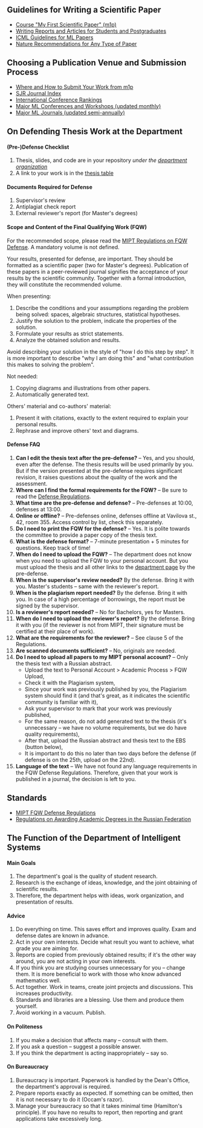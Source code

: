 ## Guidelines for Writing a Scientific Paper

- [Course "My First Scientific Paper" (m1p)](https://m1p.org/index.php/My_first_scientific_paper)
- [Writing Reports and Articles for Students and Postgraduates](http://www.machinelearning.ru/wiki/index.php?title=%D0%9D%D0%B0%D0%BF%D0%B8%D1%81%D0%B0%D0%BD%D0%B8%D0%B5_%D0%BE%D1%82%D1%87%D1%91%D1%82%D0%BE%D0%B2_%D0%B8_%D1%81%D1%82%D0%B0%D1%82%D0%B5%D0%B9_%28%D1%80%D0%B5%D0%BA%D0%BE%D0%BC%D0%B5%D0%BD%D0%B4%D0%B0%D1%86%D0%B8%D0%B8%29)
- [ICML Guidelines for ML Papers](https://icml.cc/Conferences/2002/craft.html)
- [Nature Recommendations for Any Type of Paper](https://www.nature.com/scitable/topicpage/scientific-papers-13815490/#)

## Choosing a Publication Venue and Submission Process

- [Where and How to Submit Your Work from m1p](https://m1p.org/index.php/Week_10)
- [SJR Journal Index](https://www.scimagojr.com/)
- [International Conference Rankings](http://www.conferenceranks.com/)
- [Major ML Conferences and Workshops (updated monthly)](https://tinyurl.com/bahleg-conf)
- [Major ML Journals (updated semi-annually)](https://tinyurl.com/bahleg-journals)

## On Defending Thesis Work at the Department

#### (Pre-)Defense Checklist

1.  Thesis, slides, and code are in your repository *under the* [*department organization*](https://github.com/intsystems/)
2.  A link to your work is in the [thesis table](thesis.md)

#### Documents Required for Defense

1.  Supervisor's review
2.  Antiplagiat check report
3.  External reviewer's report (for Master's degrees)

#### Scope and Content of the Final Qualifying Work (FQW)

For the recommended scope, please read the [MIPT Regulations on FQW Defense](https://mipt.ru/docs/download.php?code=prikaz_ob_utverzhdenii_polozheniya_o_vypusknoy_kvalikafitsionnoy_rabote_studentov_mfti_49_1_ot_21_01). A mandatory volume is not defined.

Your results, presented for defense, are important. They should be formatted as a scientific paper (two for Master's degrees). Publication of these papers in a peer-reviewed journal signifies the acceptance of your results by the scientific community. Together with a formal introduction, they will constitute the recommended volume.

When presenting:

1.  Describe the conditions and your assumptions regarding the problem being solved: spaces, algebraic structures, statistical hypotheses.
2.  Justify the solution to the problem, indicate the properties of the solution.
3.  Formulate your results as strict statements.
4.  Analyze the obtained solution and results.

Avoid describing your solution in the style of "how I do this step by step". It is more important to describe "why I am doing this" and "what contribution this makes to solving the problem".

Not needed:

1.  Copying diagrams and illustrations from other papers.
2.  Automatically generated text.

Others' material and co-authors' material:

1.  Present it with citations, exactly to the extent required to explain your personal results.
2.  Rephrase and improve others' text and diagrams.

#### Defense FAQ

1.  **Can I edit the thesis text after the pre-defense?** – Yes, and you should, even after the defense. The thesis results will be used primarily by you. But if the version presented at the pre-defense requires significant revision, it raises questions about the quality of the work and the assessment.
2.  **Where can I find the formal requirements for the FQW?** – Be sure to read the [Defense Regulations](https://mipt.ru/docs/download.php?code=prikaz_ob_utverzhdenii_polozheniya_o_vkr).
3.  **What time are the pre-defense and defense?** – Pre-defenses at 10:00, defenses at 13:00.
4.  **Online or offline?** – Pre-defenses online, defenses offline at Vavilova st., 42, room 355. Access control by list, check this separately.
5.  **Do I need to print the FQW for the defense?** – Yes. It is polite towards the committee to provide a paper copy of the thesis text.
6.  **What is the defense format?** – 7-minute presentation + 5 minutes for questions. Keep track of time!
7.  **When do I need to upload the FQW?** – The department does not know when you need to upload the FQW to your personal account. But you must upload the thesis and all other links to the [department page](https://intsystems.github.io/materials/thesis/) by the pre-defense.
8.  **When is the supervisor's review needed?** By the defense. Bring it with you. Master's students – same with the reviewer's report.
9.  **When is the plagiarism report needed?** By the defense. Bring it with you. In case of a high percentage of borrowings, the report must be signed by the supervisor.
10. **Is a reviewer's report needed?** – No for Bachelors, yes for Masters.
11. **When do I need to upload the reviewer's report?** By the defense. Bring it with you (if the reviewer is not from MIPT, their signature must be certified at their place of work).
12. **What are the requirements for the reviewer?** – See clause 5 of the Regulations.
13. **Are scanned documents sufficient?** – No, originals are needed.
14. **Do I need to upload all papers to my MIPT personal account?** – Only the thesis text with a Russian abstract.
    - Upload the text to Personal Account > Academic Process > FQW Upload,
    - Check it with the Plagiarism system,
    - Since your work was previously published by you, the Plagiarism system should find it (and that's great, as it indicates the scientific community is familiar with it),
    - Ask your supervisor to mark that your work was previously published,
    - For the same reason, do not add generated text to the thesis (it's unnecessary – we have no volume requirements, but we do have quality requirements),
    - After that, upload the Russian abstract and thesis text to the EBS (button below),
    - It is important to do this no later than two days before the defense (if defense is on the 25th, upload on the 22nd).
15. **Language of the text** – We have not found any language requirements in the FQW Defense Regulations. Therefore, given that your work is published in a journal, the decision is left to you.

## Standards

- [MIPT FQW Defense Regulations](https://mipt.ru/docs/download.php?code=prikaz_ob_utverzhdenii_polozheniya_o_vypusknoy_kvalikafitsionnoy_rabote_studentov_mfti_49_1_ot_21_01)
- [Regulations on Awarding Academic Degrees in the Russian Federation](http://www.consultant.ru/document/cons_doc_LAW_152458/3accc895434fd7ce6fd7d8f8a570ab064e960560/)

## The Function of the Department of Intelligent Systems

#### Main Goals

1.  The department's goal is the quality of student research.
2.  Research is the exchange of ideas, knowledge, and the joint obtaining of scientific results.
3.  Therefore, the department helps with ideas, work organization, and presentation of results.

#### Advice

1.  Do everything on time. This saves effort and improves quality. Exam and defense dates are known in advance.
2.  Act in your own interests. Decide what result you want to achieve, what grade you are aiming for.
3.  Reports are copied from previously obtained results; if it's the other way around, you are not acting in your own interests.
4.  If you think you are studying courses unnecessary for you – change them. It is more beneficial to work with those who know advanced mathematics well.
5.  Act together. Work in teams, create joint projects and discussions. This increases productivity.
6.  Standards and libraries are a blessing. Use them and produce them yourself.
7.  Avoid working in a vacuum. Publish.

#### On Politeness

1.  If you make a decision that affects many – consult with them.
2.  If you ask a question – suggest a possible answer.
3.  If you think the department is acting inappropriately – say so.

#### On Bureaucracy

1.  Bureaucracy is important. Paperwork is handled by the Dean's Office, the department's approval is required.
2.  Prepare reports exactly as expected. If something can be omitted, then it is not necessary to do it (Occam's razor).
3.  Manage your bureaucracy so that it takes minimal time (Hamilton's principle). If you have no results to report, then reporting and grant applications take excessively long.
